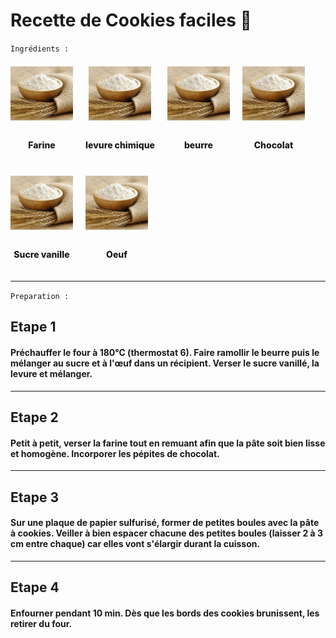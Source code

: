 # Recette de Cookies faciles :cookie:

`Ingrédients :`

<div style="display: flex; gap: 20px; margin-bottom: 20px; flex-wrap: wrap">
    <div style="display: flex; flex-direction: column; align-items: center; gap: 10px;">
        <img src="./OIP.jpg" style="width: 100px" />
        <p style="font-weight: 800">Farine</p>
    </div>
     <div style="display: flex; flex-direction: column; align-items: center; gap: 10px;">
        <img src="./OIP.jpg" style="width: 100px" />
        <p style="font-weight: 800">levure chimique</p>
    </div>
     <div style="display: flex; flex-direction: column; align-items: center; gap: 10px;">
        <img src="./OIP.jpg" style="width: 100px" />
        <p style="font-weight: 800">beurre</p>
    </div>
     <div style="display: flex; flex-direction: column; align-items: center; gap: 10px;">
        <img src="./OIP.jpg" style="width: 100px" />
        <p style="font-weight: 800">Chocolat</p>
    </div>
    <div style="display: flex; flex-direction: column; align-items: center; gap: 10px;">
        <img src="./OIP.jpg" style="width: 100px" />
        <p style="font-weight: 800">Sucre vanille</p>
    </div>
    <div style="display: flex; flex-direction: column; align-items: center; gap: 10px;">
        <img src="./OIP.jpg" style="width: 100px" />
        <p style="font-weight: 800">Oeuf</p>
    </div>
</div>

---

`Preparation :`
## Etape 1 

#### Préchauffer le four à 180°C (thermostat 6). Faire ramollir le beurre puis le mélanger au sucre et à l'œuf dans un récipient. Verser le sucre vanillé, la levure et mélanger.
---
## Etape 2
#### Petit à petit, verser la farine tout en remuant afin que la pâte soit bien lisse et homogène. Incorporer les pépites de chocolat.
---
## Etape 3
#### Sur une plaque de papier sulfurisé, former de petites boules avec la pâte à cookies. Veiller à bien espacer chacune des petites boules (laisser 2 à 3 cm entre chaque) car elles vont s'élargir durant la cuisson.
---
## Etape 4
#### Enfourner pendant 10 min. Dès que les bords des cookies brunissent, les retirer du four. 
